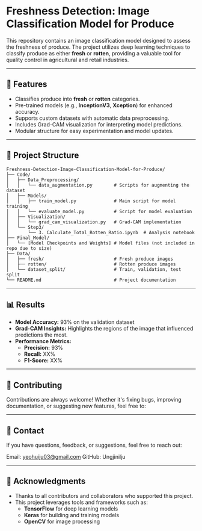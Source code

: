 # **Freshness Detection: Image Classification Model for Produce**

This repository contains an image classification model designed to assess the freshness of produce. The project utilizes deep learning techniques to classify produce as either **fresh** or **rotten**, providing a valuable tool for quality control in agricultural and retail industries.

---

## 🚀 **Features**
- Classifies produce into **fresh** or **rotten** categories.
- Pre-trained models (e.g., **InceptionV3**, **Xception**) for enhanced accuracy.
- Supports custom datasets with automatic data preprocessing.
- Includes Grad-CAM visualization for interpreting model predictions.
- Modular structure for easy experimentation and model updates.

---

## 📂 **Project Structure**
```plaintext
Freshness-Detection-Image-Classification-Model-for-Produce/
├── Code/
│   ├── Data_Preprocessing/
│   │   └── data_augmentation.py        # Scripts for augmenting the dataset
│   ├── Models/
│   │   ├── train_model.py              # Main script for model training
│   │   └── evaluate_model.py           # Script for model evaluation
│   ├── Visualization/
│   │   └── grad_cam_visualization.py   # Grad-CAM implementation
│   └── Step3/
│       └── 3. Calculate_Total_Rotten_Ratio.ipynb  # Analysis notebook
├── Final_Model/
│   └── [Model Checkpoints and Weights] # Model files (not included in repo due to size)
├── Data/
│   ├── fresh/                          # Fresh produce images
│   ├── rotten/                         # Rotten produce images
│   └── dataset_split/                  # Train, validation, test split
└── README.md                           # Project documentation
```

---

## 📊 **Results**
- **Model Accuracy:** 93% on the validation dataset
- **Grad-CAM Insights:** Highlights the regions of the image that influenced predictions the most.
- **Performance Metrics:**
  - **Precision:** 93%
  - **Recall:** XX%
  - **F1-Score:** XX%

---

## 🤝 **Contributing**
Contributions are always welcome! Whether it's fixing bugs, improving documentation, or suggesting new features, feel free to:

---

## 📧 **Contact**
If you have questions, feedback, or suggestions, feel free to reach out:

Email: yeohuiju03@gmail.com
GitHub: Ungjinilju

---

## 🌟 **Acknowledgments**

- Thanks to all contributors and collaborators who supported this project.
- This project leverages tools and frameworks such as:
  - **TensorFlow** for deep learning models
  - **Keras** for building and training models
  - **OpenCV** for image processing
